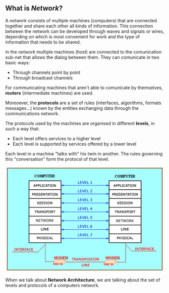 ## What is *Network*?



A *network* consists of multiple machines (computers) that are connected together and share each other all kinds of information. This connection between the network can be developed through waves and signals or wires, depending on which is most convenient for work and the type of information that needs to be shared.

In the *network* multiple machines (host) are connected to the comunication sub-net that allows the dialog between them. They can comunicate in two basic ways:

- Through channels point by point
- Through broadcast channels

For communicating machines that aren't able to comunicate by themselves, **routers** (intermediate machines) are used.

Moreoever, the **protocols** are a set of rules (interfaces, algorithms, formats messages...) known by the entities exchanging data through the communications network.

The protocols used by the machines are organised in different **levels**, in such a way that:

- Each level offers services to a higher level
- Each level is supported by services offered by a lower level

Each level in a machine "talks with" his twin
in another. The rules governing this "conversation" form the protocol of that level.

![protocolsandlevels](img/pro_levels.jpg)

When we talk about **Network Architecture**, we are talking about the set of levels and protocols of a computers network.



